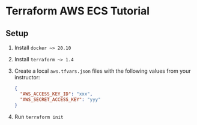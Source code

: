 # Terraform AWS ECS Tutorial

## Setup

1. Install `docker ~> 20.10`
1. Install `terraform ~> 1.4`
1. Create a local `aws.tfvars.json` files with the following values from your instructor:

   ```json
   {
     "AWS_ACCESS_KEY_ID": "xxx",
     "AWS_SECRET_ACCESS_KEY": "yyy"
   }
   ```

1. Run `terraform init`

